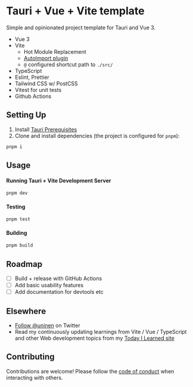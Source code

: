 # Tauri + Vue + Vite template

Simple and opinionated project template for Tauri and Vue 3.

- Vue 3
- Vite
  - Hot Module Replacement
  - [AutoImport plugin](https://github.com/antfu/unplugin-auto-import)
  - `@` configured shortcut path to `./src/`
- TypeScript
- Eslint, Prettier
- Tailwind CSS w/ PostCSS
- Vitest for unit tests
- Github Actions

## Setting Up

1. Install [Tauri Prerequisites](https://tauri.studio/docs/getting-started/prerequisites)
2. Clone and install dependencies (the project is configured for `pnpm`):

```sh
pnpm i
```

## Usage

#### Running Tauri + Vite Development Server

```sh
pnpm dev
```

#### Testing

```sh
pnpm test
```

#### Building

```sh
pnpm build
```

## Roadmap

- [ ] Build + release with GitHub Actions
- [ ] Add basic usability features
- [ ] Add documentation for devtools etc

## Elsewhere

- [Follow @uninen](https://twitter.com/uninen) on Twitter
- Read my continuously updating learnings from Vite / Vue / TypeScript and other Web development topics from my [Today I Learned site](https://til.unessa.net/)

## Contributing

Contributions are welcome! Please follow the [code of conduct](./CODE_OF_CONDUCT.md) when interacting with others.